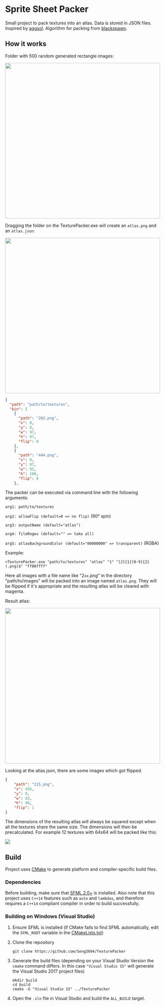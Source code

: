 # Sprite Sheet Packer #

Small project to pack textures into an atlas. Data is stored in JSON files.
Inspired by [aggsol][1]. Algorithm for packing from [blackspawn][2].

## How it works ##

Folder with 500 random generated rectangle images:

<img src="https://cdn.discordapp.com/attachments/425728769236664350/428126812619669505/images.PNG" width="500">

Dragging the folder on the TexturePacker.exe will create an `atlas.png` and an `atlas.json`:

<img src="https://cdn.discordapp.com/attachments/425728769236664350/428126828184600586/atlas.png"
width="500">

```json
{
  "path": "path/to/textures",
  "bin": [
    {
      "path": "202.png",
      "x": 0,
      "y": 0,
      "w": 97,
      "h": 97,
      "flip": 0
    },
    {
      "path": "444.png",
      "x": 0,
      "y": 97,
      "w": 92,
      "h": 100,
      "flip": 0
    },

```

The packer can be executed via command line with the following arguments:

`arg1: path/to/textures`

`arg2: allowFlip (default=0 => no flip)` (90° spin)

`arg3: outputName (default="atlas")`

`arg4: fileRegex (default="" => take all)`

`arg5: atlasBackgroundColor (default="00000000" => transparent)` (RGBA)

Example:
```
>TexturePacker.exe "path/to/textures" "atlas" "1" "[2]{1}[0-9]{2}(.png)$" "ff00ffff"
```

Here all images with a file name like "2`xx`.png" in the directory "path/to/images" will be packed into an image named `atlas.png`. They will be flipped if it's appropriate and the resulting atlas will be cleared with magenta.

Result atlas:

<img src="https://cdn.discordapp.com/attachments/425728769236664350/428126843707719680/atlas_args.png" width="500">

Looking at the atlas.json, there are some images which got flipped.

```json
{
    "path": "215.png",
    "x": 456,
    "y": 0,
    "w": 82,
    "h": 90,
    "flip": 1
}
```

The dimensions of the resulting atlas will always be squared except when all the textures share the same size. The dimensions will then be precalculated. For example 12 textures with 64x64 will be packed like this:

<img src="https://cdn.discordapp.com/attachments/425728769236664350/428136997232836609/atlas.png">

## Build ##

Project uses [CMake][3] to generate platform and compiler-specific build files.

### Dependencies ###

Before building, make sure that [SFML 2.0+][4] is installed. Also note that this project uses `C++14` features such as `auto` and `lambdas`, and therefore requires a `C++14` compliant compiler in order to build successfully.

### Building on Windows (Visual Studio) ###
1. Ensure SFML is installed (if CMake fails to find SFML automatically, edit the `SFML_ROOT` variable in the [CMakeLists.txt][4])

2. Clone the repository
    ```
    git clone https://github.com/Seng3694/TexturePacker
    ```

3. Generate the build files (depending on your Visual Studio Version the `cmake` command differs. In this case `"Visual Studio 15"` will generate the Visual Studio 2017 project files)
    ```
    mkdir build
    cd build
    cmake -G "Visual Studio 15" ../TexturePacker
    ```

4. Open the `.sln` file in Visual Studio and build the `ALL_BUILD` target.

[1]:https://github.com/aggsol/sprite-sheet-packer
[2]:http://blackpawn.com/texts/lightmaps/default.html
[3]:http://www.cmake.org/
[4]:http://www.sfml-dev.org/